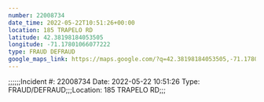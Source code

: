 ```yaml
---
number: 22008734
date_time: 2022-05-22T10:51:26+00:00
location: 185 TRAPELO RD
latitude: 42.38198184053505
longitude: -71.17801066077222
type: FRAUD DEFRAUD
google_maps_link: https://maps.google.com/?q=42.38198184053505,-71.17801066077222
---
```


;;;;;;Incident #: 22008734  Date: 2022-05-22 10:51:26   Type: FRAUD/DEFRAUD;;;Location: 185 TRAPELO RD;;;
